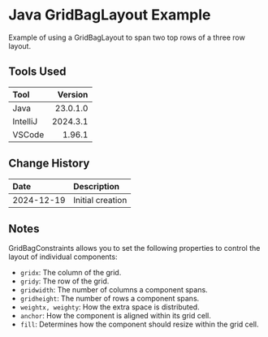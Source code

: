 # Java GridBagLayout Example
Example of using a GridBagLayout to span two top rows of a three row layout.
## Tools Used

| Tool     |  Version |
|:---------|---------:|
| Java     | 23.0.1.0 |
| IntelliJ | 2024.3.1 |
| VSCode   |   1.96.1 |

## Change History

| Date       | Description      |
|:-----------|:-----------------|
| 2024-12-19 | Initial creation |

## Notes
GridBagConstraints allows you to set the following properties to control the layout of individual components:
* `gridx`: The column of the grid.
* `gridy`: The row of the grid.
* `gridwidth`: The number of columns a component spans.
* `gridheight`: The number of rows a component spans.
* `weightx, weighty`: How the extra space is distributed.
* `anchor`: How the component is aligned within its grid cell.
* `fill`: Determines how the component should resize within the grid cell.
